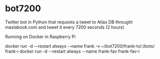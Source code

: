 # bot7200
Twitter bot in Python that requests a tweet to Atlas DB throught maslabook.com and tweet it every 7200 seconds (2 hours)

Running on Docker in Raspberry Pi


docker run -d --restart always --name frank -v ~/bot7200/frank-tv/:/bots/ frank-i
docker run -d --restart always --name frank-fav frank-fav-i